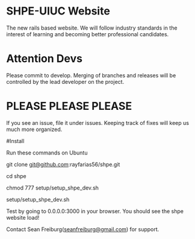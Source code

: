 # SHPE-UIUC Website

The new rails based website. We will follow industry standards in the interest of learning and becoming better professional candidates.

# Attention Devs

Please commit to develop. Merging of branches and releases will be controlled by the lead developer on the project.

# PLEASE PLEASE PLEASE

If you see an issue, file it under issues. Keeping track of fixes will keep us much more organized.

#Install

Run these commands on Ubuntu

git clone git@github.com:rayfarias56/shpe.git


cd shpe


chmod 777 setup/setup_shpe_dev.sh


setup/setup_shpe_dev.sh



Test by going to 0.0.0.0:3000 in your browser. You should see the shpe website load!


Contact Sean Freiburg(seanfreiburg@gmail.com) for support.


